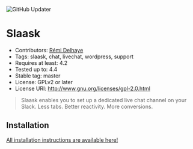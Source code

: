 ![GitHub Updater](https://cdn.slaask.com/slaask_logo_lg.png)

# Slaask
* Contributors: [Rémi Delhaye](https://slaask.com/team)
* Tags: slaask, chat, livechat, wordpress, support
* Requires at least: 4.2
* Tested up to: 4.4
* Stable tag: master
* License: GPLv2 or later
* License URI: http://www.gnu.org/licenses/gpl-2.0.html

> Slaask enables you to set up a dedicated live chat channel on your Slack. Less tabs. Better reactivity. More conversions.

## Installation

[All installation instructions are available here!](https://slaask.com/wordpress)
